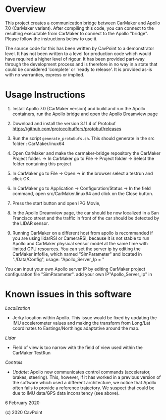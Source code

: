 

# Overview
This project creates a communication bridge between CarMaker and Apollo 7.0 (CarMaker variant).
After compiling this code, you can connect to the resulting executable from CarMaker to connect to the Apollo "bridge".
Please follow the instructions below to use it. 

The source code for this has been written by CavPoint to a demonstrator level. It has not been written to a level for 
production code which would have required a higher level of rigour. It has been provided part-way through the 
development process and is therefore in no way in a state that could be considered 'complete' or 'ready to release'. 
It is provided as-is with no warranties, express or implied.


# Usage Instructions
1. Install Apollo 7.0 (CarMaker version) and build and run the Apollo containers, run the Apollo bridge and open the Apollo Dreamview page
2. Download and install the version 3.11.4 of Protobuf https://github.com/protocolbuffers/protobuf/releases
3. Run the script `generate_protobufs.sh`. This should generate in the src folder : CarMaker.linux64
4. Open CarMaker and make the carmaker-bridge repository the CarMaker Project folder.
  -> In CarMaker go to File -> Project folder -> Select the folder containing this project
5. In CarMaker go to File -> Open -> in the browser select a testrun and click OK.
6. In CarMaker go to Application -> Configuration/Status -> In the field command, open src/CarMaker.linux64 and click on the Close button.
7. Press the start button and open IPG Movie,
8. In the Apollo Dreamview page, the car should be now localized in a San Francisco street and the traffic in front of the car should be detected by the LIDAR sensor.

9. Running CarMaker on a different host from apollo is recommanded if you are using lidarRSI or CameraRSI, because it is not stable to run Apollo and CarMaker physical sensor model at the same time with limited GPU resources. You can set the server ip by editing the CarMaker infofile, which named "SimParameter" and located in "./Data/Config", usage:  "Apollo_Server_Ip = <ip address>"


  You can input your own Apollo server IP by editing CarMaker project configuration file "SimParameter". add your own IP"Apollo_Server_Ip" in  

# Known issues in this software
*Localization* 
- Jerky location within Apollo. This issue would be fixed by updating the IMU accelerometer values and making the transform from Long/Lat 
  coordinates to Eastings/Northings adaptative around the map.

*Lidar*
- Field of view is too narrow with the field of view used within the CarMaker TestRun

*Controls*
- *Update*: Apollo now communicates control commands (accelerator, brakes, steering). This, however, if it has worked in a previous version of the software which used a different architecture, we notice that Apollo often fails to provide a reference trajectory. We suspect that could be due to IMU data/GPS data inconsitency (see above). 

6 February 2020


(c) 2020 CavPoint
